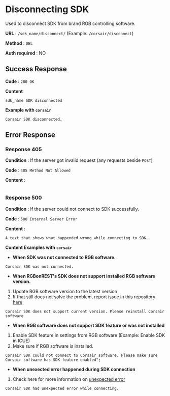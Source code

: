 # Disconnecting SDK

Used to disconnect SDK from brand RGB controlling software.

**URL** : `/sdk_name/disconnect/` (Example: `/corsair/disconnect`)

**Method** : `DEL`

**Auth required** : NO
## Success Response

**Code** : `200 OK`

**Content**

```
sdk_name SDK disconnected
```

**Example with `corsair`**
```
Corsair SDK disconnected.
```

## Error Response

### Response 405

**Condition** : If the server got invalid request (any requests beside `POST`)

**Code** : `405 Method Not Allowed`

**Content** :

```

```

### Response 500

**Condition** : If the server could not connect to SDK successfully.

**Code** : `500 Internal Server Error`

**Content** :
```
A text that shows what happended wrong while connecting to SDK.
```

**Content Examples with `corsair`**

- **When  SDK was not connected to RGB software.**
```
Corsair SDK was not connected.
```
- **When RGBonREST's SDK does not support installed RGB software version.**
1. Update RGB software version to the latest version
2. If that still does not solve the problem, report issue in this repository [here](https://github.com/gooday2die/RgbOnRest/issues)

```
Corsair SDK does not support current version. Please reinstall Corsair software
```
- **When RGB software does not support SDK feature or was not installed**
1. Enable SDK feature in settings from RGB software (Example: Enable SDK in ICUE)
2. Make sure if RGB software is installed. 
```
Corsair SDK could not connect to Corsair software. Please make sure Corsair software has SDK feature enabled";
```

- **When unexected error happened during SDK connection**
1. Check here for more information on [unexpected error](https://github.com/gooday2die/RgbOnRest/blob/main/GitHub/api_docs/unexpected.md)
```
Corsair SDK had unexpected error while connecting.
```